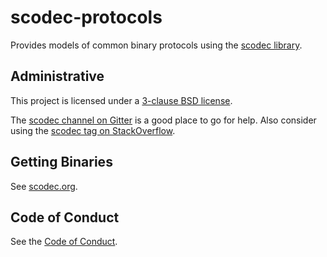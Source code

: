 scodec-protocols
================

Provides models of common binary protocols using the [scodec library](https://github.com/scodec/scodec).

Administrative
--------------

This project is licensed under a [3-clause BSD license](LICENSE).

The [scodec channel on Gitter](https://gitter.im/scodec/scodec) is a good place to go for help. Also consider using the [scodec tag on StackOverflow](http://stackoverflow.com/questions/tagged/scodec).

Getting Binaries
----------------

See [scodec.org](http://scodec.org/releases).

Code of Conduct
---------------

See the [Code of Conduct](CODE_OF_CONDUCT.md).
